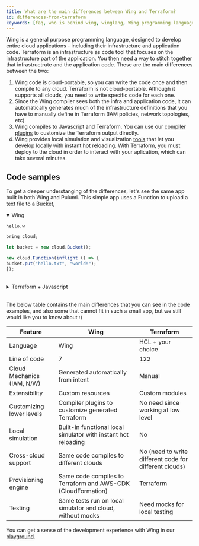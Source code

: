 ```yaml
---
title: What are the main differences between Wing and Terraform?
id: differences-from-terraform
keywords: [faq, who is behind wing, winglang, Wing programming language, Wing language, TF, Terraform]
---
```


Wing is a general purpose programming language, designed to develop entire cloud applications - including their infrastructure and application code. Terraform is an infrastructure as code tool that focuses on the infrastructure part of the application. You then need a way to stitch together that infrastructrute and the application code.
These are the main differences between the two:

1. Wing code is cloud-portable, so you can write the code once and then compile to any cloud. Terraform is not cloud-portable. Although it supports all clouds, you need to write specific code for each one.
2. Since the Wing compiler sees both the infra and application code, it can automatically generates much of the infrastructure definitions that you have to manually define in Terraform (IAM policies, network topologies, etc).
3. Wing compiles to Javascript and Terraform. You can use our [compiler plugins](https://docs.winglang.io/blog/2023/02/17/plugins) to customize the Terraform output directly.
4. Wing provides local simulation and visualization [tools](https://docs.winglang.io/getting-started/console) that let you develop locally with instant hot reloading. With Terraform, you must deploy to the cloud in order to interact with your aplication, which can take several minutes.

## Code samples

To get a deeper understanging of the differences, let's see the same app built in both Wing and Pulumi.
This simple app uses a Function to upload a text file to a Bucket,

<details open>
  <summary>Wing</summary>


`hello.w`

```ts
bring cloud;

let bucket = new cloud.Bucket();

new cloud.Function(inflight () => {
bucket.put("hello.txt", "world!");
});
```

</details>
</br>

<details>
  <summary>Terraform + Javascript</summary>

`index.js`

```js
const AWS = require('aws-sdk');
const S3 = new AWS.S3();

exports.handler = async (event) => {
  const bucketName = process.env.BUCKET_NAME;
  const key = 'hello.txt';
  const content = 'Hello world!';

  const params = {
    Bucket: bucketName,
    Key: key,
    Body: content,
  };

  try {
    await S3.putObject(params).promise();
    return {
      statusCode: 200,
      body: JSON.stringify('File uploaded successfully.'),
    };
  } catch (error) {
    console.error(error);
    return {
      statusCode: 500,
      body: JSON.stringify('Error uploading the file.'),
    };
  }
};
```

`main.tf`

```hcl
terraform {
  required_providers {
    aws = {
      source  = "hashicorp/aws"
      version = "~> 3.0"
    }
  }
}

provider "aws" {
  region = "us-west-2"
}

locals {
  lambda_function_name = "upload_hello_txt_lambda"
}

resource "aws_s3_bucket" "this" {
  bucket = "my-s3-bucket"
  acl    = "private"
}

data "archive_file" "lambda_zip" {
  type        = "zip"
  source_file = "index.js"
  output_path = "${path.module}/lambda.zip"
}

resource "aws_lambda_function" "this" {
  function_name = local.lambda_function_name
  role          = aws_iam_role.lambda_role.arn
  handler       = "index.handler"
  runtime       = "nodejs14.x"
  filename      = data.archive_file.lambda_zip.output_path
  timeout       = 10

  environment {
    variables = {
      BUCKET_NAME = aws_s3_bucket.this.bucket
    }
  }
}

resource "aws_iam_role" "lambda_role" {
  name = "lambda_role"

  assume_role_policy = jsonencode({
    Version = "2012-10-17"
    Statement = [
      {
        Action = "sts:AssumeRole"
        Effect = "Allow"
        Principal = {
          Service = "lambda.amazonaws.com"
        }
      }
    ]
  })
}

resource "aws_iam_role_policy" "lambda_policy" {
  name = "lambda_policy"
  role = aws_iam_role.lambda_role.id

  policy = jsonencode({
    Version = "2012-10-17"
    Statement = [
      {
        Action = [
          "logs:CreateLogGroup",
          "logs:CreateLogStream",
          "logs:PutLogEvents"
        ]
        Effect   = "Allow"
        Resource = "arn:aws:logs:*:*:*"
      },
      {
        Action = [
          "s3:PutObject"
        ]
        Effect   = "Allow"
        Resource = "${aws_s3_bucket.this.arn}/*"
      }
    ]
  })
}

output "bucket_name" {
  value = aws_s3_bucket.this.bucket
}

output "lambda_function_name" {
  value = aws_lambda_function.this.function_name
}
```

</details>
</br>

The below table contains the main differences that you can see in the code examples, and also some that cannot fit in such a small app, but we still would like you to know about :)

| Feature                                         | Wing                                                      | Terraform                                    |
|-------------------------------------------------|-----------------------------------------------------------|----------------------------------------------|
| Language                                        | Wing                                                      | HCL + your choice                            |
| Line of code                                    | 7                                                         | 122                                          |
| Cloud Mechanics (IAM, N/W)                      | Generated automatically from intent                       | Manual                                       |
| Extensibility                                   | Custom resources                                          | Custom modules                               |
| Customizing lower levels                        | Compiler plugins to customize generated Terraform         | No need since working at low level           |
| Local simulation                                | Built-in functional local simulator with instant hot reloading | No                                |
| Cross-cloud support                             | Same code compiles to different clouds                    | No (need to write different code for different clouds) |
| Provisioning engine                             | Same code compiles to Terraform and AWS-CDK (CloudFormation) | Terraform                         |
| Testing                                         | Same tests run on local simulator and cloud, without mocks | Need mocks for local testing                |

You can get a sense of the development experience with Wing in our [playground](https://play.winglang.io/).
